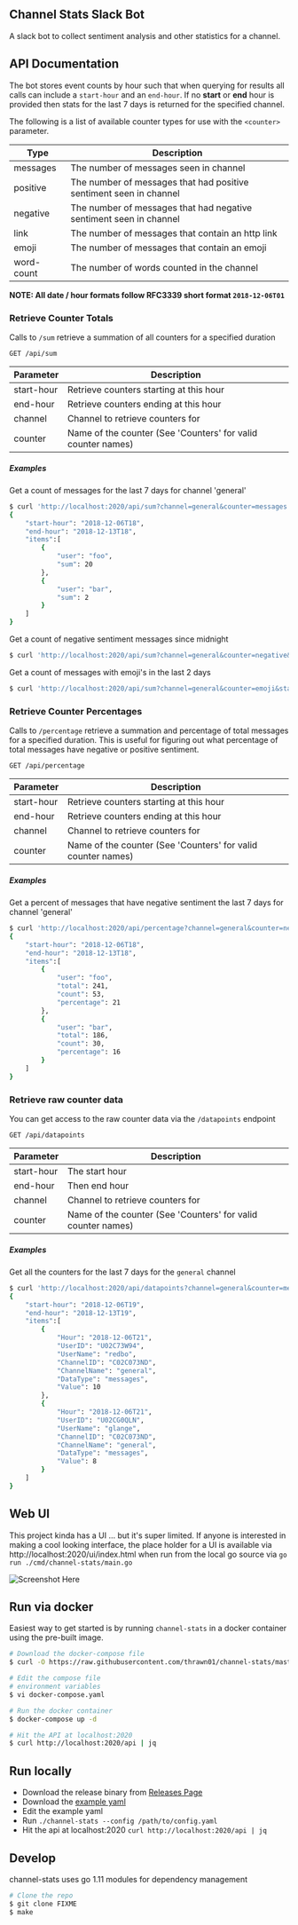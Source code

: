 ## Channel Stats Slack Bot
A slack bot to collect sentiment analysis and other statistics for a channel.

## API Documentation
The bot stores event counts by hour such that when querying for results all
calls can include a `start-hour` and an `end-hour`. If no **start** or
 **end** hour is provided then stats for the last 7 days is returned for
the specified channel.

The following is a list of available counter types for use with the
 `<counter>` parameter.

Type       | Description
-----------|------------
messages   | The number of messages seen in channel
positive   | The number of messages that had positive sentiment seen in channel
negative   | The number of messages that had negative sentiment seen in channel
link       | The number of messages that contain an http link
emoji      | The number of messages that contain an emoji
word-count | The number of words counted in the channel

**NOTE: All date / hour formats follow RFC3339 short format `2018-12-06T01`**

### Retrieve Counter Totals
Calls to `/sum` retrieve a summation of all counters for a specified duration

```
GET /api/sum
```

Parameter   | Description
------------|------------
start-hour  | Retrieve counters starting at this hour
end-hour    | Retrieve counters ending at this hour
channel     | Channel to retrieve counters for
counter     | Name of the counter (See 'Counters' for valid counter names)

##### Examples
Get a count of messages for the last 7 days for channel 'general'
```bash
$ curl 'http://localhost:2020/api/sum?channel=general&counter=messages' | jq
{
    "start-hour": "2018-12-06T18",
    "end-hour": "2018-12-13T18",
    "items":[
        {
            "user": "foo",
            "sum": 20
        },
        {
            "user": "bar",
            "sum": 2
        }
    ]
}
```
Get a count of negative sentiment messages since midnight
```bash
$ curl 'http://localhost:2020/api/sum?channel=general&counter=negative&start-date=2018-12-13T00'
```

Get a count of messages with emoji's in the last 2 days
```bash
$ curl 'http://localhost:2020/api/sum?channel=general&counter=emoji&start-hour=2018-12-11T00&end-hour=2018-12-13T00'
```

### Retrieve Counter Percentages
Calls to `/percentage` retrieve a summation and percentage of total messages for a specified duration. This is useful
for figuring out what percentage of total messages have negative or positive sentiment.

```
GET /api/percentage
```

Parameter   | Description
------------|------------
start-hour  | Retrieve counters starting at this hour
end-hour    | Retrieve counters ending at this hour
channel     | Channel to retrieve counters for
counter     | Name of the counter (See 'Counters' for valid counter names)

##### Examples
Get a percent of messages that have negative sentiment the last 7 days for channel 'general'
```bash
$ curl 'http://localhost:2020/api/percentage?channel=general&counter=negative' | jq
{
    "start-hour": "2018-12-06T18",
    "end-hour": "2018-12-13T18",
    "items":[
        {
            "user": "foo",
            "total": 241,
            "count": 53,
            "percentage": 21
        },
        {
            "user": "bar",
            "total": 186,
            "count": 30,
            "percentage": 16
        }
    ]
}
```

### Retrieve raw counter data
You can get access to the raw counter data via the `/datapoints` endpoint

```
GET /api/datapoints
```

Parameter   | Description
------------|------------
start-hour  | The start hour
end-hour    | Then end hour
channel     | Channel to retrieve counters for
counter     | Name of the counter (See 'Counters' for valid counter names)

##### Examples
Get all the counters for the last 7 days for the `general` channel
```bash
$ curl 'http://localhost:2020/api/datapoints?channel=general&counter=messages' | jq
{
    "start-hour": "2018-12-06T19",
    "end-hour": "2018-12-13T19",
    "items":[
        {
            "Hour": "2018-12-06T21",
            "UserID": "U02C73W94",
            "UserName": "redbo",
            "ChannelID": "C02C073ND",
            "ChannelName": "general",
            "DataType": "messages",
            "Value": 10
        },
        {
            "Hour": "2018-12-06T21",
            "UserID": "U02CG0QLN",
            "UserName": "glange",
            "ChannelID": "C02C073ND",
            "ChannelName": "general",
            "DataType": "messages",
            "Value": 8
        }
    ]
}
```

## Web UI
This project kinda has a UI ... but it's super limited. If anyone is interested in making a cool looking interface,
 the place holder for a UI is available via http://localhost:2020/ui/index.html when run from the local go source via
 `go run ./cmd/channel-stats/main.go`

![Screenshot Here](https://raw.githubusercontent.com/thrawn01/channel-stats/master/ui-screenshot.png)

## Run via docker
Easiest way to get started is by running `channel-stats` in a docker
container using the pre-built image.

```bash
# Download the docker-compose file
$ curl -O https://raw.githubusercontent.com/thrawn01/channel-stats/master/docker-compose.yaml

# Edit the compose file
# environment variables
$ vi docker-compose.yaml

# Run the docker container
$ docker-compose up -d

# Hit the API at localhost:2020
$ curl http://localhost:2020/api | jq
```

## Run locally
* Download the release binary from [Releases Page](https://github.com/thrawn01/channel-stats/releases)
* Download the [example yaml](https://raw.githubusercontent.com/thrawn01/channel-stats/master/channel-stats.yaml) 
* Edit the example yaml
* Run `./channel-stats --config /path/to/config.yaml`
* Hit the api at localhost:2020 `curl http://localhost:2020/api | jq`

## Develop
channel-stats uses go 1.11 modules for dependency management

```bash
# Clone the repo
$ git clone FIXME
$ make
```


